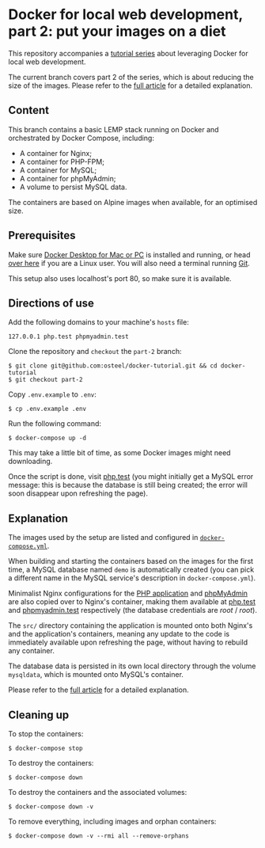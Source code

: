 # Docker for local web development, part 2: put your images on a diet

This repository accompanies a [tutorial series](https://tech.osteel.me/posts/docker-for-local-web-development-why-should-you-care "Docker for local web development, introduction: why should you care?") about leveraging Docker for local web development.

The current branch covers part 2 of the series, which is about reducing the size of the images. Please refer to the [full article](https://tech.osteel.me/posts/docker-for-local-web-development-part-2-put-your-images-on-a-diet "Docker for local web development, part 2: put your images on a diet") for a detailed explanation.

## Content

This branch contains a basic LEMP stack running on Docker and orchestrated by Docker Compose, including:

* A container for Nginx;
* A container for PHP-FPM;
* A container for MySQL;
* A container for phpMyAdmin;
* A volume to persist MySQL data.

The containers are based on Alpine images when available, for an optimised size.

## Prerequisites

Make sure [Docker Desktop for Mac or PC](https://www.docker.com/products/docker-desktop) is installed and running, or head [over here](https://docs.docker.com/install/) if you are a Linux user. You will also need a terminal running [Git](https://git-scm.com/).

This setup also uses localhost's port 80, so make sure it is available.

## Directions of use

Add the following domains to your machine's `hosts` file:

```
127.0.0.1 php.test phpmyadmin.test
```

Clone the repository and `checkout` the `part-2` branch:

```
$ git clone git@github.com:osteel/docker-tutorial.git && cd docker-tutorial
$ git checkout part-2
```

Copy `.env.example` to `.env`:

```
$ cp .env.example .env
```

Run the following command:

```
$ docker-compose up -d
```

This may take a little bit of time, as some Docker images might need downloading.

Once the script is done, visit [php.test](http://php.test) (you might initially get a MySQL error message: this is because the database is still being created; the error will soon disappear upon refreshing the page).

## Explanation

The images used by the setup are listed and configured in [`docker-compose.yml`](https://github.com/osteel/docker-tutorial/blob/part-2/docker-compose.yml).

When building and starting the containers based on the images for the first time, a MySQL database named `demo` is automatically created (you can pick a different name in the MySQL service's description in `docker-compose.yml`).

Minimalist Nginx configurations for the [PHP application](https://github.com/osteel/docker-tutorial/blob/part-2/.docker/nginx/conf.d/php.conf) and [phpMyAdmin](https://github.com/osteel/docker-tutorial/blob/part-2/.docker/nginx/conf.d/phpmyadmin.conf) are also copied over to Nginx's container, making them available at [php.test](http://php.test) and [phpmyadmin.test](http://phpmyadmin.test) respectively (the database credentials are *root* / *root*).

The `src/` directory containing the application is mounted onto both Nginx's and the application's containers, meaning any update to the code is immediately available upon refreshing the page, without having to rebuild any container.

The database data is persisted in its own local directory through the volume `mysqldata`, which is mounted onto MySQL's container.

Please refer to the [full article](https://tech.osteel.me/posts/docker-for-local-web-development-part-2-put-your-images-on-a-diet "Docker for local web development, part 2: put your images on a diet") for a detailed explanation.

## Cleaning up

To stop the containers:

```
$ docker-compose stop
```

To destroy the containers:

```
$ docker-compose down
```

To destroy the containers and the associated volumes:

```
$ docker-compose down -v
```

To remove everything, including images and orphan containers:

```
$ docker-compose down -v --rmi all --remove-orphans
```
